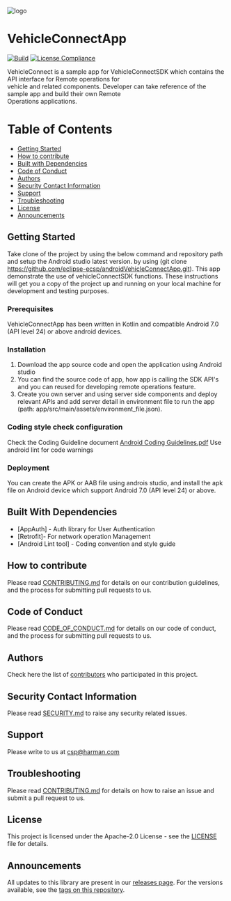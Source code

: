 
![logo](https://github.com/user-attachments/assets/d9df9f4f-d333-4925-a4d4-30df02242c03)

# VehicleConnectApp

[![Build](https://github.com/eclipse-ecsp/androidVehicleConnectApp/actions/workflows/android.yml/badge.svg)](https://github.com/eclipse-ecsp/androidVehicleConnectApp/actions/workflows/android.yml)
[![License Compliance](https://github.com/eclipse-ecsp/androidVehicleConnectApp/actions/workflows/license-compliance.yml/badge.svg)](https://github.com/eclipse-ecsp/androidVehicleConnectApp/actions/workflows/license-compliance.yml)

  VehicleConnect is a sample app for VehicleConnectSDK which contains the API interface for Remote operations for   
  vehicle and related components. Developer can take reference of the sample app and build their own Remote   
  Operations applications.

# Table of Contents
* [Getting Started](#getting-started)
* [How to contribute](#how-to-contribute)
* [Built with Dependencies](#built-with-dependencies)
* [Code of Conduct](#code-of-conduct)
* [Authors](#authors)
* [Security Contact Information](#security-contact-information)
* [Support](#support)
* [Troubleshooting](#troubleshooting)
* [License](#license)
* [Announcements](#announcements)


## Getting Started

Take clone of the project by using the below command and repository path and setup the Android studio latest version.
by using (git clone https://github.com/eclipse-ecsp/androidVehicleConnectApp.git). This app demonstrate the use of vehicleConnectSDK functions.
These instructions will get you a copy of the project up and running on your local machine for development and testing purposes.

### Prerequisites

VehicleConnectApp has been written in Kotlin and compatible Android 7.0 (API level 24) or above android devices.
  
### Installation

1. Download the app source code and open the application using Android studio
2. You can find the source code of app, how app is calling the SDK API's and you can reused for developing remote operations feature.
3. Create you own server and using server side components and deploy relevant APIs and add server detail in environment file to run the app (path: app/src/main/assets/environment_file.json).

### Coding style check configuration

Check the Coding Guideline document
[Android Coding Guidelines.pdf](https://github.com/user-attachments/files/16709676/Android.Coding.Guidelines.pdf)
Use android lint for code warnings

### Deployment

You can create the APK or AAB file using androis studio, and install the apk file on Android device which support Android 7.0 (API level 24) or above.

## Built With Dependencies

* [AppAuth] - Auth library for User Authentication
* [Retrofit]- For network operation Management
* [Android Lint tool] - Coding convention and style guide


## How to contribute

Please read [CONTRIBUTING.md](https://github.com/eclipse-ecsp/androidVehicleConnectApp/blob/main/CONTRIBUTING.md) for details on our contribution guidelines, and the process for submitting pull requests to us.

## Code of Conduct

Please read [CODE_OF_CONDUCT.md](https://github.com/eclipse-ecsp/androidVehicleConnectApp/blob/main/CODE_OF_CONDUCT.md) for details on our code of conduct, and the process for submitting pull requests to us.


## Authors

Check here the list of [contributors](https://github.com/eclipse-ecsp/androidVehicleConnectApp/graphs/contributors) who participated in this project.

## Security Contact Information

Please read [SECURITY.md](https://github.com/eclipse-ecsp/androidVehicleConnectApp/blob/main/SECURITY.md) to raise any security related issues.

## Support
Please write to us at [csp@harman.com](mailto:csp@harman.com)

## Troubleshooting

Please read [CONTRIBUTING.md](https://github.com/eclipse-ecsp/androidVehicleConnectApp/blob/main/CONTRIBUTING.md) for details on how to raise an issue and submit a pull request to us.


## License

This project is licensed under the Apache-2.0 License - see the [LICENSE](https://github.com/eclipse-ecsp/androidVehicleConnectApp/blob/main/LICENSE) file for details.

## Announcements

All updates to this library are present in our [releases page](https://github.com/eclipse-ecsp/androidVehicleConnectApp/releases). 
For the versions available, see the [tags on this repository](https://github.com/eclipse-ecsp/androidVehicleConnectApp/tags).

